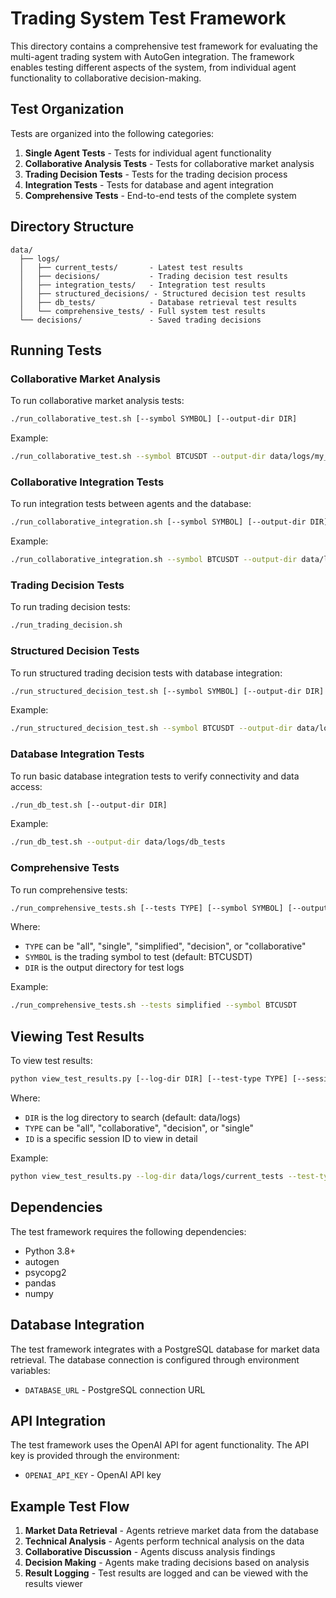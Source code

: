 # Trading System Test Framework

This directory contains a comprehensive test framework for evaluating the multi-agent trading system with AutoGen integration. The framework enables testing different aspects of the system, from individual agent functionality to collaborative decision-making.

## Test Organization

Tests are organized into the following categories:

1. **Single Agent Tests** - Tests for individual agent functionality
2. **Collaborative Analysis Tests** - Tests for collaborative market analysis
3. **Trading Decision Tests** - Tests for the trading decision process
4. **Integration Tests** - Tests for database and agent integration
5. **Comprehensive Tests** - End-to-end tests of the complete system

## Directory Structure

```
data/
  ├── logs/
  │   ├── current_tests/       - Latest test results
  │   ├── decisions/           - Trading decision test results
  │   ├── integration_tests/   - Integration test results
  │   ├── structured_decisions/ - Structured decision test results
  │   ├── db_tests/            - Database retrieval test results
  │   └── comprehensive_tests/ - Full system test results
  └── decisions/               - Saved trading decisions
```

## Running Tests

### Collaborative Market Analysis

To run collaborative market analysis tests:

```bash
./run_collaborative_test.sh [--symbol SYMBOL] [--output-dir DIR]
```

Example:
```bash
./run_collaborative_test.sh --symbol BTCUSDT --output-dir data/logs/my_test
```

### Collaborative Integration Tests

To run integration tests between agents and the database:

```bash
./run_collaborative_integration.sh [--symbol SYMBOL] [--output-dir DIR]
```

Example:
```bash
./run_collaborative_integration.sh --symbol BTCUSDT --output-dir data/logs/integration_tests
```

### Trading Decision Tests

To run trading decision tests:

```bash
./run_trading_decision.sh
```

### Structured Decision Tests

To run structured trading decision tests with database integration:

```bash
./run_structured_decision_test.sh [--symbol SYMBOL] [--output-dir DIR]
```

Example:
```bash
./run_structured_decision_test.sh --symbol BTCUSDT --output-dir data/logs/structured_decisions
```

### Database Integration Tests

To run basic database integration tests to verify connectivity and data access:

```bash
./run_db_test.sh [--output-dir DIR]
```

Example:
```bash
./run_db_test.sh --output-dir data/logs/db_tests
```

### Comprehensive Tests

To run comprehensive tests:

```bash
./run_comprehensive_tests.sh [--tests TYPE] [--symbol SYMBOL] [--output-dir DIR]
```

Where:
- `TYPE` can be "all", "single", "simplified", "decision", or "collaborative"
- `SYMBOL` is the trading symbol to test (default: BTCUSDT)
- `DIR` is the output directory for test logs

Example:
```bash
./run_comprehensive_tests.sh --tests simplified --symbol BTCUSDT
```

## Viewing Test Results

To view test results:

```bash
python view_test_results.py [--log-dir DIR] [--test-type TYPE] [--session-id ID]
```

Where:
- `DIR` is the log directory to search (default: data/logs)
- `TYPE` can be "all", "collaborative", "decision", or "single"
- `ID` is a specific session ID to view in detail

Example:
```bash
python view_test_results.py --log-dir data/logs/current_tests --test-type collaborative
```

## Dependencies

The test framework requires the following dependencies:

- Python 3.8+
- autogen
- psycopg2
- pandas
- numpy

## Database Integration

The test framework integrates with a PostgreSQL database for market data retrieval. The database connection is configured through environment variables:

- `DATABASE_URL` - PostgreSQL connection URL

## API Integration

The test framework uses the OpenAI API for agent functionality. The API key is provided through the environment:

- `OPENAI_API_KEY` - OpenAI API key

## Example Test Flow

1. **Market Data Retrieval** - Agents retrieve market data from the database
2. **Technical Analysis** - Agents perform technical analysis on the data
3. **Collaborative Discussion** - Agents discuss analysis findings
4. **Decision Making** - Agents make trading decisions based on analysis
5. **Result Logging** - Test results are logged and can be viewed with the results viewer